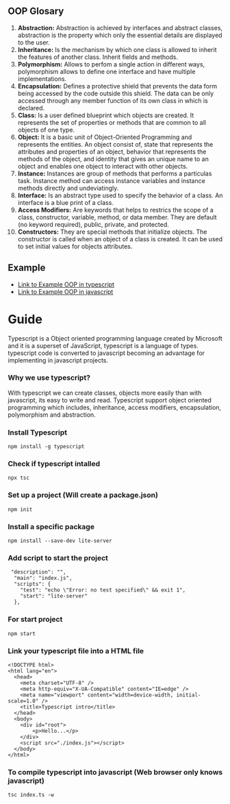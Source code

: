 ## OOP Glosary
1. <b>Abstraction:</b> Abstraction is achieved by interfaces and abstract classes, abstraction is the property which only the essential details are displayed to the user. 
2. <b>Inheritance:</b> Is the mechanism by which one class is allowed to inherit the features of another class. Inherit fields and methods. 
3. <b>Polymorphism:</b> Allows to perfom a single action in different ways, polymorphism allows to define one interface and have multiple implementations. 
4. <b>Encapsulation:</b> Defines a protective shield that prevents the data form being accessed by the code outside this shield. The data can be only accessed through any member function of its own class in which is declared.  
5. <b>Class:</b> Is a user defined blueprint which objects are created. It represents the set of properties or methods that are common to all objects of one type. 
6. <b>Object:</b> It is a basic unit of Object-Oriented Programming and represents the entities. An object consist of, state that represents the attributes and properties of an object, behavior that represents the methods of the object, and identity that gives an unique name to an object and enables one object to interact with other objects. 
7. <b>Instance:</b>  Instances are group of methods that performs a particulas task. Instance method can access instance variables and instance methods directly and undeviatingly. 
8. <b>Interface:</b> Is an abstract type used to specify the behavior of a class. An interface is a blue print of a class.
9. <b>Access Modifiers:</b> Are keywords that helps to restrics the scope of a class, constructor, variable,  method, or data member. They are default (no keyword required), public, private, and protected.
10. <b>Constructors:</b> They are special methods that initialize objects. The constructor is called when an object of a class is created. It can be used to set initial values for objects attributes. 

## Example
*   [Link to Example OOP in typescript](https://github.com/jinunez-s/Core-Code-01/blob/master/Week%206/Tuesday/objectsExample.ts)
*   [Link to Example OOP in javascript](https://github.com/jinunez-s/Core-Code-01/blob/master/Week%206/Tuesday/objectsExample.js)

# Guide
Typescript is a Object oriented programming language created by Microsoft and it is a superset of JavaScript, typescript is a language of types. typescript code is converted to javascript becoming an advantage for implementing in javascript projects. 

### Why we use typescript?

With typescript we can create classes, objects more easily than with javascript, its easy to write and read. Typescript support object oriented programming which includes, inheritance, access modifiers, encapsulation, polymorphism and abstraction. 

### Install Typescript
```
npm install -g typescript
```

### Check if typescript intalled
```
npx tsc 
```

### Set up a project (Will create a package.json)
```
npm init
```

### Install a specific package
```
npm install --save-dev lite-server
```

### Add script to start the project
```
 "description": "",
  "main": "index.js",
  "scripts": {
    "test": "echo \"Error: no test specified\" && exit 1",
    "start": "lite-server"
  },
```

### For start project
```
npm start
```
### Link your typescript file into a HTML file
```
<!DOCTYPE html>
<html lang="en">
  <head>
    <meta charset="UTF-8" />
    <meta http-equiv="X-UA-Compatible" content="IE=edge" />
    <meta name="viewport" content="width=device-width, initial-scale=1.0" />
    <title>Typescript intro</title>
  </head>
  <body>
    <div id="root">
        <p>Hello...</p>
    </div>
    <script src="./index.js"></script> 
  </body>
</html>
```

### To compile typescript into javascript (Web browser only knows javascript)
```
tsc index.ts -w
```